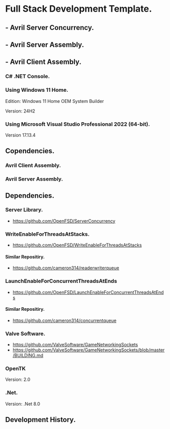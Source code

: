 # Full Stack Development Template.
## - Avril Server Concurrency.
## - Avril Server Assembly.
## - Avril Client Assembly.

### C# .NET Console.

### Using Windows 11 Home.
Edition: Windows 11 Home OEM System Builder

Version: 24H2

### Using Microsoft Visual Studio Professional 2022 (64-bit).

Version 17.13.4
 

## Copendencies.
### Avril Client Assembly.
### Avril Server Assembly.

## Dependencies.
### Server Library.
 - https://github.com/OpenFSD/ServerConcurrency
   
### WriteEnableForThreadsAtStacks.
 - https://github.com/OpenFSD/WriteEnableForThreadsAtStacks
#### Similar Repositiry.
 - https://github.com/cameron314/readerwriterqueue
   
### LaunchEnableForConcurrentThreadsAtEnds
 - https://github.com/OpenFSD/LaunchEnableForConcurrentThreadsAtEnds
#### Similar Repositiry.
 - https://github.com/cameron314/concurrentqueue
   
### Valve Software.
- https://github.com/ValveSoftware/GameNetworkingSockets
- https://github.com/ValveSoftware/GameNetworkingSockets/blob/master/BUILDING.md

### OpenTK
Version: 2.0

### .Net.
Version: .Net 8.0

## Development History.
